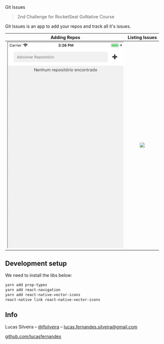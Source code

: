 Git Issues
> 2nd Challenge for RocketSeat GoNative Course

Git Issues is an app to add your repos and track all it's issues.

Adding Repos               |  Listing Issues
:-------------------------:|:-------------------------:
![](https://github.com/lucasfernandes/gitIssues/blob/master/src/docs/add-repo.gif) |  ![](https://github.com/lucasfernandes/gitIssues/blob/master/src/docs/listing-issues.gif)


## Development setup

We need to install the libs below:

```via yarn
yarn add prop-types
yarn add react-navigation
yarn add react-native-vector-icons
react-native link react-native-vector-icons
```

## Info

Lucas Silveira – [@lfsilveira](https://twitter.com/dbader_org) – lucas.fernandes.silveira@gmail.com

[github.com/lucasfernandes](https://github.com/lucasfernandes/)


<!-- Markdown link & img dfn's -->
[npm-image]: https://img.shields.io/npm/v/datadog-metrics.svg?style=flat-square
[npm-url]: https://npmjs.org/package/datadog-metrics
[npm-downloads]: https://img.shields.io/npm/dm/datadog-metrics.svg?style=flat-square
[travis-image]: https://img.shields.io/travis/dbader/node-datadog-metrics/master.svg?style=flat-square
[travis-url]: https://travis-ci.org/dbader/node-datadog-metrics
[wiki]: https://github.com/yourname/yourproject/wiki
